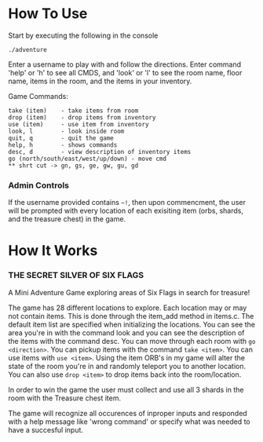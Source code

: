 # How To Use
Start by executing the following in the console
```
./adventure
```

Enter a username to play with and follow the directions. Enter command 'help' or 'h' to see all CMDS, and 'look' or 'l' to see the room name, floor name, items in the room, and the items in  your inventory.

Game Commands:
```
take (item)    - take items from room
drop (item)    - drop items from inventory  
use (item)     - use item from inventory  
look, l        - look inside room
quit, q        - quit the game
help, h        - shows commands
desc, d        - view description of inventory items
go (north/south/east/west/up/down) - move cmd
** shrt cut -> gn, gs, ge, gw, gu, gd
```

### Admin Controls
If the username provided contains ```~!```, then upon commencment, the user will be prompted 
with every location of each exisiting item (orbs, shards, and the treasure chest) in the game. 

# How It Works


### THE SECRET SILVER OF SIX FLAGS
A Mini Adventure Game exploring areas of Six Flags in search for treasure!

The game has 28 different locations to explore. Each location may or may not contain items. 
This is done through the item_add method in items.c. The default item list are specified 
when initializing the locations. You can see the area you're in with the command look 
and you can see the description of the items with the command desc. You can move through each 
room with ```go <direction>```. You can pickup items with the command ```take <item>```. You can use 
items with ```use <item>```. Using the item ORB's in my game will alter the state of the room you're 
in and randomly teleport you to another location. You can also use ```drop <item>``` to drop items 
back into the room/location. 

In order to win the game the user must collect and use all 3 shards in the room with the Treasure chest item.

The game will recognize all occurences of inproper inputs and responded with a help message
like 'wrong command' or specify what was needed to have a succesful input.
